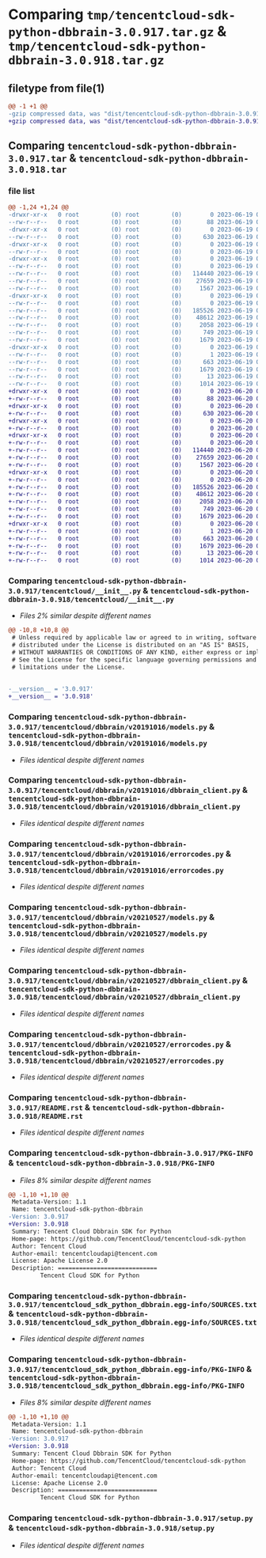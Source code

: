 # Comparing `tmp/tencentcloud-sdk-python-dbbrain-3.0.917.tar.gz` & `tmp/tencentcloud-sdk-python-dbbrain-3.0.918.tar.gz`

## filetype from file(1)

```diff
@@ -1 +1 @@
-gzip compressed data, was "dist/tencentcloud-sdk-python-dbbrain-3.0.917.tar", last modified: Mon Jun 19 00:23:29 2023, max compression
+gzip compressed data, was "dist/tencentcloud-sdk-python-dbbrain-3.0.918.tar", last modified: Tue Jun 20 02:38:42 2023, max compression
```

## Comparing `tencentcloud-sdk-python-dbbrain-3.0.917.tar` & `tencentcloud-sdk-python-dbbrain-3.0.918.tar`

### file list

```diff
@@ -1,24 +1,24 @@
-drwxr-xr-x   0 root         (0) root         (0)        0 2023-06-19 00:23:29.000000 tencentcloud-sdk-python-dbbrain-3.0.917/
--rw-r--r--   0 root         (0) root         (0)       88 2023-06-19 00:23:29.000000 tencentcloud-sdk-python-dbbrain-3.0.917/setup.cfg
-drwxr-xr-x   0 root         (0) root         (0)        0 2023-06-19 00:23:29.000000 tencentcloud-sdk-python-dbbrain-3.0.917/tencentcloud/
--rw-r--r--   0 root         (0) root         (0)      630 2023-06-19 00:23:29.000000 tencentcloud-sdk-python-dbbrain-3.0.917/tencentcloud/__init__.py
-drwxr-xr-x   0 root         (0) root         (0)        0 2023-06-19 00:23:29.000000 tencentcloud-sdk-python-dbbrain-3.0.917/tencentcloud/dbbrain/
--rw-r--r--   0 root         (0) root         (0)        0 2023-06-19 00:23:29.000000 tencentcloud-sdk-python-dbbrain-3.0.917/tencentcloud/dbbrain/__init__.py
-drwxr-xr-x   0 root         (0) root         (0)        0 2023-06-19 00:23:29.000000 tencentcloud-sdk-python-dbbrain-3.0.917/tencentcloud/dbbrain/v20191016/
--rw-r--r--   0 root         (0) root         (0)        0 2023-06-19 00:23:29.000000 tencentcloud-sdk-python-dbbrain-3.0.917/tencentcloud/dbbrain/v20191016/__init__.py
--rw-r--r--   0 root         (0) root         (0)   114440 2023-06-19 00:23:29.000000 tencentcloud-sdk-python-dbbrain-3.0.917/tencentcloud/dbbrain/v20191016/models.py
--rw-r--r--   0 root         (0) root         (0)    27659 2023-06-19 00:23:29.000000 tencentcloud-sdk-python-dbbrain-3.0.917/tencentcloud/dbbrain/v20191016/dbbrain_client.py
--rw-r--r--   0 root         (0) root         (0)     1567 2023-06-19 00:23:29.000000 tencentcloud-sdk-python-dbbrain-3.0.917/tencentcloud/dbbrain/v20191016/errorcodes.py
-drwxr-xr-x   0 root         (0) root         (0)        0 2023-06-19 00:23:29.000000 tencentcloud-sdk-python-dbbrain-3.0.917/tencentcloud/dbbrain/v20210527/
--rw-r--r--   0 root         (0) root         (0)        0 2023-06-19 00:23:29.000000 tencentcloud-sdk-python-dbbrain-3.0.917/tencentcloud/dbbrain/v20210527/__init__.py
--rw-r--r--   0 root         (0) root         (0)   185526 2023-06-19 00:23:29.000000 tencentcloud-sdk-python-dbbrain-3.0.917/tencentcloud/dbbrain/v20210527/models.py
--rw-r--r--   0 root         (0) root         (0)    48612 2023-06-19 00:23:29.000000 tencentcloud-sdk-python-dbbrain-3.0.917/tencentcloud/dbbrain/v20210527/dbbrain_client.py
--rw-r--r--   0 root         (0) root         (0)     2058 2023-06-19 00:23:29.000000 tencentcloud-sdk-python-dbbrain-3.0.917/tencentcloud/dbbrain/v20210527/errorcodes.py
--rw-r--r--   0 root         (0) root         (0)      749 2023-06-19 00:23:29.000000 tencentcloud-sdk-python-dbbrain-3.0.917/README.rst
--rw-r--r--   0 root         (0) root         (0)     1679 2023-06-19 00:23:29.000000 tencentcloud-sdk-python-dbbrain-3.0.917/PKG-INFO
-drwxr-xr-x   0 root         (0) root         (0)        0 2023-06-19 00:23:29.000000 tencentcloud-sdk-python-dbbrain-3.0.917/tencentcloud_sdk_python_dbbrain.egg-info/
--rw-r--r--   0 root         (0) root         (0)        1 2023-06-19 00:23:29.000000 tencentcloud-sdk-python-dbbrain-3.0.917/tencentcloud_sdk_python_dbbrain.egg-info/dependency_links.txt
--rw-r--r--   0 root         (0) root         (0)      663 2023-06-19 00:23:29.000000 tencentcloud-sdk-python-dbbrain-3.0.917/tencentcloud_sdk_python_dbbrain.egg-info/SOURCES.txt
--rw-r--r--   0 root         (0) root         (0)     1679 2023-06-19 00:23:29.000000 tencentcloud-sdk-python-dbbrain-3.0.917/tencentcloud_sdk_python_dbbrain.egg-info/PKG-INFO
--rw-r--r--   0 root         (0) root         (0)       13 2023-06-19 00:23:29.000000 tencentcloud-sdk-python-dbbrain-3.0.917/tencentcloud_sdk_python_dbbrain.egg-info/top_level.txt
--rw-r--r--   0 root         (0) root         (0)     1014 2023-06-19 00:23:29.000000 tencentcloud-sdk-python-dbbrain-3.0.917/setup.py
+drwxr-xr-x   0 root         (0) root         (0)        0 2023-06-20 02:38:42.000000 tencentcloud-sdk-python-dbbrain-3.0.918/
+-rw-r--r--   0 root         (0) root         (0)       88 2023-06-20 02:38:42.000000 tencentcloud-sdk-python-dbbrain-3.0.918/setup.cfg
+drwxr-xr-x   0 root         (0) root         (0)        0 2023-06-20 02:38:42.000000 tencentcloud-sdk-python-dbbrain-3.0.918/tencentcloud/
+-rw-r--r--   0 root         (0) root         (0)      630 2023-06-20 02:38:42.000000 tencentcloud-sdk-python-dbbrain-3.0.918/tencentcloud/__init__.py
+drwxr-xr-x   0 root         (0) root         (0)        0 2023-06-20 02:38:42.000000 tencentcloud-sdk-python-dbbrain-3.0.918/tencentcloud/dbbrain/
+-rw-r--r--   0 root         (0) root         (0)        0 2023-06-20 02:38:42.000000 tencentcloud-sdk-python-dbbrain-3.0.918/tencentcloud/dbbrain/__init__.py
+drwxr-xr-x   0 root         (0) root         (0)        0 2023-06-20 02:38:42.000000 tencentcloud-sdk-python-dbbrain-3.0.918/tencentcloud/dbbrain/v20191016/
+-rw-r--r--   0 root         (0) root         (0)        0 2023-06-20 02:38:42.000000 tencentcloud-sdk-python-dbbrain-3.0.918/tencentcloud/dbbrain/v20191016/__init__.py
+-rw-r--r--   0 root         (0) root         (0)   114440 2023-06-20 02:38:42.000000 tencentcloud-sdk-python-dbbrain-3.0.918/tencentcloud/dbbrain/v20191016/models.py
+-rw-r--r--   0 root         (0) root         (0)    27659 2023-06-20 02:38:42.000000 tencentcloud-sdk-python-dbbrain-3.0.918/tencentcloud/dbbrain/v20191016/dbbrain_client.py
+-rw-r--r--   0 root         (0) root         (0)     1567 2023-06-20 02:38:42.000000 tencentcloud-sdk-python-dbbrain-3.0.918/tencentcloud/dbbrain/v20191016/errorcodes.py
+drwxr-xr-x   0 root         (0) root         (0)        0 2023-06-20 02:38:42.000000 tencentcloud-sdk-python-dbbrain-3.0.918/tencentcloud/dbbrain/v20210527/
+-rw-r--r--   0 root         (0) root         (0)        0 2023-06-20 02:38:42.000000 tencentcloud-sdk-python-dbbrain-3.0.918/tencentcloud/dbbrain/v20210527/__init__.py
+-rw-r--r--   0 root         (0) root         (0)   185526 2023-06-20 02:38:42.000000 tencentcloud-sdk-python-dbbrain-3.0.918/tencentcloud/dbbrain/v20210527/models.py
+-rw-r--r--   0 root         (0) root         (0)    48612 2023-06-20 02:38:42.000000 tencentcloud-sdk-python-dbbrain-3.0.918/tencentcloud/dbbrain/v20210527/dbbrain_client.py
+-rw-r--r--   0 root         (0) root         (0)     2058 2023-06-20 02:38:42.000000 tencentcloud-sdk-python-dbbrain-3.0.918/tencentcloud/dbbrain/v20210527/errorcodes.py
+-rw-r--r--   0 root         (0) root         (0)      749 2023-06-20 02:38:42.000000 tencentcloud-sdk-python-dbbrain-3.0.918/README.rst
+-rw-r--r--   0 root         (0) root         (0)     1679 2023-06-20 02:38:42.000000 tencentcloud-sdk-python-dbbrain-3.0.918/PKG-INFO
+drwxr-xr-x   0 root         (0) root         (0)        0 2023-06-20 02:38:42.000000 tencentcloud-sdk-python-dbbrain-3.0.918/tencentcloud_sdk_python_dbbrain.egg-info/
+-rw-r--r--   0 root         (0) root         (0)        1 2023-06-20 02:38:42.000000 tencentcloud-sdk-python-dbbrain-3.0.918/tencentcloud_sdk_python_dbbrain.egg-info/dependency_links.txt
+-rw-r--r--   0 root         (0) root         (0)      663 2023-06-20 02:38:42.000000 tencentcloud-sdk-python-dbbrain-3.0.918/tencentcloud_sdk_python_dbbrain.egg-info/SOURCES.txt
+-rw-r--r--   0 root         (0) root         (0)     1679 2023-06-20 02:38:42.000000 tencentcloud-sdk-python-dbbrain-3.0.918/tencentcloud_sdk_python_dbbrain.egg-info/PKG-INFO
+-rw-r--r--   0 root         (0) root         (0)       13 2023-06-20 02:38:42.000000 tencentcloud-sdk-python-dbbrain-3.0.918/tencentcloud_sdk_python_dbbrain.egg-info/top_level.txt
+-rw-r--r--   0 root         (0) root         (0)     1014 2023-06-20 02:38:42.000000 tencentcloud-sdk-python-dbbrain-3.0.918/setup.py
```

### Comparing `tencentcloud-sdk-python-dbbrain-3.0.917/tencentcloud/__init__.py` & `tencentcloud-sdk-python-dbbrain-3.0.918/tencentcloud/__init__.py`

 * *Files 2% similar despite different names*

```diff
@@ -10,8 +10,8 @@
 # Unless required by applicable law or agreed to in writing, software
 # distributed under the License is distributed on an "AS IS" BASIS,
 # WITHOUT WARRANTIES OR CONDITIONS OF ANY KIND, either express or implied.
 # See the License for the specific language governing permissions and
 # limitations under the License.
 
 
-__version__ = '3.0.917'
+__version__ = '3.0.918'
```

### Comparing `tencentcloud-sdk-python-dbbrain-3.0.917/tencentcloud/dbbrain/v20191016/models.py` & `tencentcloud-sdk-python-dbbrain-3.0.918/tencentcloud/dbbrain/v20191016/models.py`

 * *Files identical despite different names*

### Comparing `tencentcloud-sdk-python-dbbrain-3.0.917/tencentcloud/dbbrain/v20191016/dbbrain_client.py` & `tencentcloud-sdk-python-dbbrain-3.0.918/tencentcloud/dbbrain/v20191016/dbbrain_client.py`

 * *Files identical despite different names*

### Comparing `tencentcloud-sdk-python-dbbrain-3.0.917/tencentcloud/dbbrain/v20191016/errorcodes.py` & `tencentcloud-sdk-python-dbbrain-3.0.918/tencentcloud/dbbrain/v20191016/errorcodes.py`

 * *Files identical despite different names*

### Comparing `tencentcloud-sdk-python-dbbrain-3.0.917/tencentcloud/dbbrain/v20210527/models.py` & `tencentcloud-sdk-python-dbbrain-3.0.918/tencentcloud/dbbrain/v20210527/models.py`

 * *Files identical despite different names*

### Comparing `tencentcloud-sdk-python-dbbrain-3.0.917/tencentcloud/dbbrain/v20210527/dbbrain_client.py` & `tencentcloud-sdk-python-dbbrain-3.0.918/tencentcloud/dbbrain/v20210527/dbbrain_client.py`

 * *Files identical despite different names*

### Comparing `tencentcloud-sdk-python-dbbrain-3.0.917/tencentcloud/dbbrain/v20210527/errorcodes.py` & `tencentcloud-sdk-python-dbbrain-3.0.918/tencentcloud/dbbrain/v20210527/errorcodes.py`

 * *Files identical despite different names*

### Comparing `tencentcloud-sdk-python-dbbrain-3.0.917/README.rst` & `tencentcloud-sdk-python-dbbrain-3.0.918/README.rst`

 * *Files identical despite different names*

### Comparing `tencentcloud-sdk-python-dbbrain-3.0.917/PKG-INFO` & `tencentcloud-sdk-python-dbbrain-3.0.918/PKG-INFO`

 * *Files 8% similar despite different names*

```diff
@@ -1,10 +1,10 @@
 Metadata-Version: 1.1
 Name: tencentcloud-sdk-python-dbbrain
-Version: 3.0.917
+Version: 3.0.918
 Summary: Tencent Cloud Dbbrain SDK for Python
 Home-page: https://github.com/TencentCloud/tencentcloud-sdk-python
 Author: Tencent Cloud
 Author-email: tencentcloudapi@tencent.com
 License: Apache License 2.0
 Description: ============================
         Tencent Cloud SDK for Python
```

### Comparing `tencentcloud-sdk-python-dbbrain-3.0.917/tencentcloud_sdk_python_dbbrain.egg-info/SOURCES.txt` & `tencentcloud-sdk-python-dbbrain-3.0.918/tencentcloud_sdk_python_dbbrain.egg-info/SOURCES.txt`

 * *Files identical despite different names*

### Comparing `tencentcloud-sdk-python-dbbrain-3.0.917/tencentcloud_sdk_python_dbbrain.egg-info/PKG-INFO` & `tencentcloud-sdk-python-dbbrain-3.0.918/tencentcloud_sdk_python_dbbrain.egg-info/PKG-INFO`

 * *Files 8% similar despite different names*

```diff
@@ -1,10 +1,10 @@
 Metadata-Version: 1.1
 Name: tencentcloud-sdk-python-dbbrain
-Version: 3.0.917
+Version: 3.0.918
 Summary: Tencent Cloud Dbbrain SDK for Python
 Home-page: https://github.com/TencentCloud/tencentcloud-sdk-python
 Author: Tencent Cloud
 Author-email: tencentcloudapi@tencent.com
 License: Apache License 2.0
 Description: ============================
         Tencent Cloud SDK for Python
```

### Comparing `tencentcloud-sdk-python-dbbrain-3.0.917/setup.py` & `tencentcloud-sdk-python-dbbrain-3.0.918/setup.py`

 * *Files identical despite different names*

